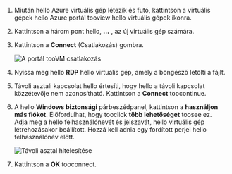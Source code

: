 1. Miután hello Azure virtuális gép létezik és futó, kattintson a virtuális gépek hello Azure portál tooview hello virtuális gépek ikonra.

1. Kattintson a három pont hello, **...** , az új virtuális gép számára.

1. Kattintson a **Connect** (Csatlakozás) gombra.

   ![A portál tooVM csatlakozás](./media/virtual-machines-sql-server-remote-desktop-connect/azure-virtual-machine-connect.png)

1. Nyissa meg hello **RDP** hello virtuális gép, amely a böngésző letölti a fájlt.

1. Távoli asztali kapcsolat hello értesíti, hogy hello a távoli kapcsolat közzétevője nem azonosítható. Kattintson a **Connect** toocontinue.

1. A hello **Windows biztonsági** párbeszédpanel, kattintson a **használjon más fiókot**. Előfordulhat, hogy tooclick **több lehetőséget** toosee ez. Adja meg a hello felhasználónevét és jelszavát, hello virtuális gép létrehozásakor beállított. Hozzá kell adnia egy fordított perjel hello felhasználónév előtt.

   ![Távoli asztal hitelesítése](./media/virtual-machines-sql-server-remote-desktop-connect/remote-desktop-connect.png)

1. Kattintson a **OK** tooconnect.
